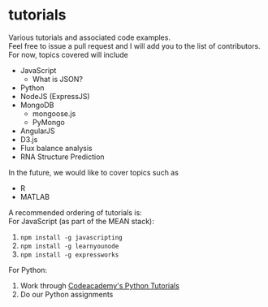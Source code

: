 # tutorials

Various tutorials and associated code examples. <br>
Feel free to issue a pull request and I will add you to 
the list of contributors.
For now, topics covered will include

* JavaScript
  * What is JSON?
* Python
* NodeJS (ExpressJS)
* MongoDB
  * mongoose.js
  * PyMongo
* AngularJS
* D3.js
* Flux balance analysis
* RNA Structure Prediction

In the future, we would like to cover topics such as

* R
* MATLAB

A recommended ordering of tutorials is:<br>
For JavaScript (as part of the MEAN stack):
1. `npm install -g javascripting`
2. `npm install -g learnyounode`
3. `npm install -g expressworks`

For Python:
1. Work through [Codeacademy's Python Tutorials](http://www.codecademy.com/en/tracks/python)
2. Do our Python assignments
